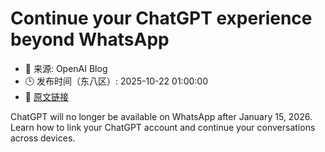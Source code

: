 # Continue your ChatGPT experience beyond WhatsApp
- 📅 来源: OpenAI Blog
- 🕒 发布时间（东八区）: 2025-10-22 01:00:00
- 🔗 [原文链接](https://openai.com/index/chatgpt-whatsapp-transition)

ChatGPT will no longer be available on WhatsApp after January 15, 2026. Learn how to link your ChatGPT account and continue your conversations across devices.